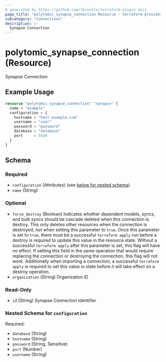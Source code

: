 ```yaml
---
# generated by https://github.com/fbreckle/terraform-plugin-docs
page_title: "polytomic_synapse_connection Resource - terraform-provider-polytomic"
subcategory: "Connections"
description: |-
  Synapse Connection
---
```


# polytomic_synapse_connection (Resource)

Synapse Connection

## Example Usage

```terraform
resource "polytomic_synapse_connection" "synapse" {
  name = "example"
  configuration = {
    hostname = "host.example.com"
    username = "user"
    password = "password"
    database = "database"
    port     = 5439
  }
}
```

<!-- schema generated by tfplugindocs -->
## Schema

### Required

- `configuration` (Attributes) (see [below for nested schema](#nestedatt--configuration))
- `name` (String)

### Optional

- `force_destroy` (Boolean) Indicates whether dependent models, syncs, and bulk syncs should be cascade deleted when this connection is destroy. This only deletes other resources when the connection is destroyed, not when setting this parameter to `true`. Once this parameter is set to `true`, there must be a successful `terraform apply` run before a destroy is required to update this value in the resource state. Without a successful `terraform apply` after this parameter is set, this flag will have no effect. If setting this field in the same operation that would require replacing the connection or destroying the connection, this flag will not work. Additionally when importing a connection, a successful `terraform apply` is required to set this value in state before it will take effect on a destroy operation.
- `organization` (String) Organization ID

### Read-Only

- `id` (String) Synapse Connection identifier

<a id="nestedatt--configuration"></a>
### Nested Schema for `configuration`

Required:

- `database` (String)
- `hostname` (String)
- `password` (String, Sensitive)
- `port` (Number)
- `username` (String)


